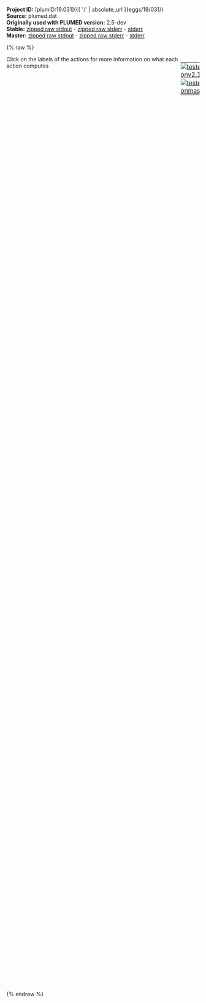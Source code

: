 **Project ID:** [plumID:19.031]({{ '/' | absolute_url }}eggs/19/031/)  
**Source:** plumed.dat  
**Originally used with PLUMED version:** 2.5-dev  
**Stable:** [zipped raw stdout](plumed.dat.plumed.stdout.txt.zip) - [zipped raw stderr](plumed.dat.plumed.stderr.txt.zip) - [stderr](plumed.dat.plumed.stderr)  
**Master:** [zipped raw stdout](plumed.dat.plumed_master.stdout.txt.zip) - [zipped raw stderr](plumed.dat.plumed_master.stderr.txt.zip) - [stderr](plumed.dat.plumed_master.stderr)  

{% raw %}
<div style="width: 100%; float:left">
<div style="width: 90%; float:left" id="value_details_data/plumed.dat"> Click on the labels of the actions for more information on what each action computes </div>
<div style="width: 10%; float:left"><table><tr><td style="padding:1px"><a href="plumed.dat.plumed.stderr"><img src="https://img.shields.io/badge/v2.10-passing-green.svg" alt="tested onv2.10" /></a></td></tr><tr><td style="padding:1px"><a href="plumed.dat.plumed_master.stderr"><img src="https://img.shields.io/badge/master-passing-green.svg" alt="tested onmaster" /></a></td></tr></table></div></div>
<pre style="width=97%;">
<span style="color:blue" class="comment"># -----------------------------------------------------------------------------------------</span>
<span style="color:blue" class="comment"># Input file for ice nucleation from the liquid, employed with the TIP4P/2005 water model.</span>
<span style="color:blue" class="comment"># -----------------------------------------------------------------------------------------</span>
<span style="color:blue" class="comment"># For details about the PIV-based path collective variables, and about</span>
<span style="color:blue" class="comment"># this input file for ice nucleation, please read:</span>
<span style="color:blue" class="comment">#   Phys. Rev. Lett. 119, 245701 (2017) https://doi.org/10.1103/PhysRevLett.119.245701</span>
<span style="color:blue" class="comment">#   http://arxiv.org/abs/1703.00753</span>
<span style="color:blue" class="comment"># More info about the CV syntax is given by the plumed documentation.</span>
<span style="color:blue" class="comment"># </span>
<span style="color:blue" class="comment"># Here below, we consider only O-O and H-H distances (&quot;ONLYDIRECT&quot;),</span>
<span style="color:blue" class="comment"># we apply the same switching function to both cases (&quot;SWITCH1/2&quot;), </span>
<span style="color:blue" class="comment"># we specify a reference volume in nm^3 (&quot;VOLUME&quot;),</span>
<span style="color:blue" class="comment"># we weigh differently O-O and H-H pairs (&quot;SFACTOR&quot;),</span>
<span style="color:blue" class="comment"># and we set the neighbor list parameters (note that neighbor list must</span>
<span style="color:blue" class="comment"># be defined, even in cases like small ab initio boxes where they are not necessary).</span>
<span style="color:blue" class="comment">#</span>
<span style="color:blue" class="comment"># Note that pdb reference files must follow strictly the official pdb format </span>
<span style="color:blue" class="comment"># (see the two examples included), with atoms in the same order as in the MD input file,</span>
<span style="color:blue" class="comment"># and without any jump in atom index.</span>
<br/><span style="color:blue" class="comment"># definition of PIV distance from the first reference structure:</span>
<br/><span class="plumedtooltip" style="color:green">PIV<span class="right">Calculates the PIV-distance. <a href="https://www.plumed.org/doc-master/user-doc/html/_p_i_v.html" style="color:green">More details</a><i></i></span></span> ...
<span class="plumedtooltip">LABEL<span class="right">a label for the action so that its output can be referenced in the input to other actions<i></i></span></span>=<b name="data/plumed.datc1" onclick='showPath("data/plumed.dat","data/plumed.datc1","data/plumed.datc1","black")'>c1</b><span style="display:none;" id="data/plumed.datc1">The PIV action with label <b>c1</b> calculates the following quantities:<table  align="center" frame="void" width="95%" cellpadding="5%"><tr><td width="5%"><b> Quantity </b>  </td><td width="5%"><b> Type </b>  </td><td><b> Description </b> </td></tr><tr><td width="5%">c1</td><td width="5%"><font color="black">scalar</font></td><td>the PIV-distance</td></tr></table></span>
<span class="plumedtooltip">REF_FILE<span class="right">PDB file name that contains the ith reference structure<i></i></span></span>=Liq.pdb
<span class="plumedtooltip">VOLUME<span class="right">Scale atom-atom distances by the cubic root of the cell volume<i></i></span></span>=25.1264
<span class="plumedtooltip">ONLYDIRECT<span class="right"> Use only direct-terms (A-A, B-B, C-C, <i></i></span></span>
<span class="plumedtooltip">PIVATOMS<span class="right">Number of atoms to use for PIV<i></i></span></span>=2
<span class="plumedtooltip">ATOMTYPES<span class="right">The atom types to use for PIV<i></i></span></span>=OW1,HW
<span class="plumedtooltip">SORT<span class="right">Whether to sort or not the PIV block<i></i></span></span>=1,1
<span class="plumedtooltip">SFACTOR<span class="right">Scale the PIV-distance by such block-specific factor<i></i></span></span>=1.,0.2
<span class="plumedtooltip">SWITCH1<span class="right">The switching functions parameter<i></i></span></span>={RATIONAL R_0=0.7 MM=12 NN=4}
<span class="plumedtooltip">SWITCH2<span class="right">The switching functions parameter<i></i></span></span>={RATIONAL R_0=0.7 MM=12 NN=4}
<span class="plumedtooltip">PRECISION<span class="right">the precision for approximating reals with integers in sorting<i></i></span></span>=1000
<span class="plumedtooltip">NLIST<span class="right"> Use a neighbor list for distance calculations<i></i></span></span>
<span class="plumedtooltip">NL_CUTOFF<span class="right">Neighbor lists cutoff<i></i></span></span>=1.2,1.2
<span class="plumedtooltip">NL_STRIDE<span class="right">Update neighbor lists every NL_STRIDE steps<i></i></span></span>=10,10
<span class="plumedtooltip">NL_SKIN<span class="right">The maximum atom displacement tolerated for the neighbor lists update<i></i></span></span>=0.1,0.1
... PIV
<br/><span style="color:blue" class="comment"># definition of PIV distance from the second reference structure:</span>
<br/><span class="plumedtooltip" style="color:green">PIV<span class="right">Calculates the PIV-distance. <a href="https://www.plumed.org/doc-master/user-doc/html/_p_i_v.html" style="color:green">More details</a><i></i></span></span> ...
<span class="plumedtooltip">LABEL<span class="right">a label for the action so that its output can be referenced in the input to other actions<i></i></span></span>=<b name="data/plumed.datc2" onclick='showPath("data/plumed.dat","data/plumed.datc2","data/plumed.datc2","black")'>c2</b><span style="display:none;" id="data/plumed.datc2">The PIV action with label <b>c2</b> calculates the following quantities:<table  align="center" frame="void" width="95%" cellpadding="5%"><tr><td width="5%"><b> Quantity </b>  </td><td width="5%"><b> Type </b>  </td><td><b> Description </b> </td></tr><tr><td width="5%">c2</td><td width="5%"><font color="black">scalar</font></td><td>the PIV-distance</td></tr></table></span>
<span class="plumedtooltip">REF_FILE<span class="right">PDB file name that contains the ith reference structure<i></i></span></span>=Ice.pdb
<span class="plumedtooltip">VOLUME<span class="right">Scale atom-atom distances by the cubic root of the cell volume<i></i></span></span>=25.1264
<span class="plumedtooltip">ONLYDIRECT<span class="right"> Use only direct-terms (A-A, B-B, C-C, <i></i></span></span>
<span class="plumedtooltip">PIVATOMS<span class="right">Number of atoms to use for PIV<i></i></span></span>=2
<span class="plumedtooltip">ATOMTYPES<span class="right">The atom types to use for PIV<i></i></span></span>=OW1,HW
<span class="plumedtooltip">SORT<span class="right">Whether to sort or not the PIV block<i></i></span></span>=1,1
<span class="plumedtooltip">SFACTOR<span class="right">Scale the PIV-distance by such block-specific factor<i></i></span></span>=1.,0.2
<span class="plumedtooltip">SWITCH1<span class="right">The switching functions parameter<i></i></span></span>={RATIONAL R_0=0.7 MM=12 NN=4}
<span class="plumedtooltip">SWITCH2<span class="right">The switching functions parameter<i></i></span></span>={RATIONAL R_0=0.7 MM=12 NN=4}
<span class="plumedtooltip">PRECISION<span class="right">the precision for approximating reals with integers in sorting<i></i></span></span>=1000
<span class="plumedtooltip">NLIST<span class="right"> Use a neighbor list for distance calculations<i></i></span></span>
<span class="plumedtooltip">NL_CUTOFF<span class="right">Neighbor lists cutoff<i></i></span></span>=1.2,1.2
<span class="plumedtooltip">NL_STRIDE<span class="right">Update neighbor lists every NL_STRIDE steps<i></i></span></span>=10,10
<span class="plumedtooltip">NL_SKIN<span class="right">The maximum atom displacement tolerated for the neighbor lists update<i></i></span></span>=0.1,0.1
... PIV
<br/><span style="color:blue" class="comment"># when simulating transitions from liquids, it can be useful to apply walls</span>
<span style="color:blue" class="comment">#  preventing excessive box deformations:</span>
<br/><b name="data/plumed.datcell" onclick='showPath("data/plumed.dat","data/plumed.datcell","data/plumed.datcell","black")'>cell</b><span style="display:none;" id="data/plumed.datcell">The CELL action with label <b>cell</b> calculates the following quantities:<table  align="center" frame="void" width="95%" cellpadding="5%"><tr><td width="5%"><b> Quantity </b>  </td><td width="5%"><b> Type </b>  </td><td><b> Description </b> </td></tr><tr><td width="5%">cell.ax</td><td width="5%"><font color="black">scalar</font></td><td>the ax component of the cell matrix</td></tr><tr><td width="5%">cell.ay</td><td width="5%"><font color="black">scalar</font></td><td>the ay component of the cell matrix</td></tr><tr><td width="5%">cell.az</td><td width="5%"><font color="black">scalar</font></td><td>the az component of the cell matrix</td></tr><tr><td width="5%">cell.bx</td><td width="5%"><font color="black">scalar</font></td><td>the bx component of the cell matrix</td></tr><tr><td width="5%">cell.by</td><td width="5%"><font color="black">scalar</font></td><td>the by component of the cell matrix</td></tr><tr><td width="5%">cell.bz</td><td width="5%"><font color="black">scalar</font></td><td>the bz component of the cell matrix</td></tr><tr><td width="5%">cell.cx</td><td width="5%"><font color="black">scalar</font></td><td>the cx component of the cell matrix</td></tr><tr><td width="5%">cell.cy</td><td width="5%"><font color="black">scalar</font></td><td>the cy component of the cell matrix</td></tr><tr><td width="5%">cell.cz</td><td width="5%"><font color="black">scalar</font></td><td>the cz component of the cell matrix</td></tr></table></span>: <span class="plumedtooltip" style="color:green">CELL<span class="right">Calculate the components of the simulation cell <a href="https://www.plumed.org/doc-master/user-doc/html/_c_e_l_l.html" style="color:green">More details</a><i></i></span></span>
<br/><span class="plumedtooltip" style="color:green">LOWER_WALLS<span class="right">Defines a wall for the value of one or more collective variables, <a href="https://www.plumed.org/doc-master/user-doc/html/_l_o_w_e_r__w_a_l_l_s.html" style="color:green">More details</a><i></i></span></span> <span class="plumedtooltip">ARG<span class="right">the arguments on which the bias is acting<i></i></span></span>=<b name="data/plumed.datcell">cell.ax</b> <span class="plumedtooltip">AT<span class="right">the positions of the wall<i></i></span></span>=2.00  <span class="plumedtooltip">KAPPA<span class="right">the force constant for the wall<i></i></span></span>=800.0 <span class="plumedtooltip">LABEL<span class="right">a label for the action so that its output can be referenced in the input to other actions<i></i></span></span>=<b name="data/plumed.datlax" onclick='showPath("data/plumed.dat","data/plumed.datlax","data/plumed.datlax","black")'>lax</b><span style="display:none;" id="data/plumed.datlax">The LOWER_WALLS action with label <b>lax</b> calculates the following quantities:<table  align="center" frame="void" width="95%" cellpadding="5%"><tr><td width="5%"><b> Quantity </b>  </td><td width="5%"><b> Type </b>  </td><td><b> Description </b> </td></tr><tr><td width="5%">lax.bias</td><td width="5%"><font color="black">scalar</font></td><td>the instantaneous value of the bias potential</td></tr><tr><td width="5%">lax.force2</td><td width="5%"><font color="black">scalar</font></td><td>the instantaneous value of the squared force due to this bias potential</td></tr></table></span>
<span class="plumedtooltip" style="color:green">LOWER_WALLS<span class="right">Defines a wall for the value of one or more collective variables, <a href="https://www.plumed.org/doc-master/user-doc/html/_l_o_w_e_r__w_a_l_l_s.html" style="color:green">More details</a><i></i></span></span> <span class="plumedtooltip">ARG<span class="right">the arguments on which the bias is acting<i></i></span></span>=<b name="data/plumed.datcell">cell.by</b> <span class="plumedtooltip">AT<span class="right">the positions of the wall<i></i></span></span>=2.00  <span class="plumedtooltip">KAPPA<span class="right">the force constant for the wall<i></i></span></span>=800.0 <span class="plumedtooltip">LABEL<span class="right">a label for the action so that its output can be referenced in the input to other actions<i></i></span></span>=<b name="data/plumed.datlbx" onclick='showPath("data/plumed.dat","data/plumed.datlbx","data/plumed.datlbx","black")'>lbx</b><span style="display:none;" id="data/plumed.datlbx">The LOWER_WALLS action with label <b>lbx</b> calculates the following quantities:<table  align="center" frame="void" width="95%" cellpadding="5%"><tr><td width="5%"><b> Quantity </b>  </td><td width="5%"><b> Type </b>  </td><td><b> Description </b> </td></tr><tr><td width="5%">lbx.bias</td><td width="5%"><font color="black">scalar</font></td><td>the instantaneous value of the bias potential</td></tr><tr><td width="5%">lbx.force2</td><td width="5%"><font color="black">scalar</font></td><td>the instantaneous value of the squared force due to this bias potential</td></tr></table></span>
<span class="plumedtooltip" style="color:green">LOWER_WALLS<span class="right">Defines a wall for the value of one or more collective variables, <a href="https://www.plumed.org/doc-master/user-doc/html/_l_o_w_e_r__w_a_l_l_s.html" style="color:green">More details</a><i></i></span></span> <span class="plumedtooltip">ARG<span class="right">the arguments on which the bias is acting<i></i></span></span>=<b name="data/plumed.datcell">cell.cz</b> <span class="plumedtooltip">AT<span class="right">the positions of the wall<i></i></span></span>=2.00  <span class="plumedtooltip">KAPPA<span class="right">the force constant for the wall<i></i></span></span>=800.0 <span class="plumedtooltip">LABEL<span class="right">a label for the action so that its output can be referenced in the input to other actions<i></i></span></span>=<b name="data/plumed.datlcx" onclick='showPath("data/plumed.dat","data/plumed.datlcx","data/plumed.datlcx","black")'>lcx</b><span style="display:none;" id="data/plumed.datlcx">The LOWER_WALLS action with label <b>lcx</b> calculates the following quantities:<table  align="center" frame="void" width="95%" cellpadding="5%"><tr><td width="5%"><b> Quantity </b>  </td><td width="5%"><b> Type </b>  </td><td><b> Description </b> </td></tr><tr><td width="5%">lcx.bias</td><td width="5%"><font color="black">scalar</font></td><td>the instantaneous value of the bias potential</td></tr><tr><td width="5%">lcx.force2</td><td width="5%"><font color="black">scalar</font></td><td>the instantaneous value of the squared force due to this bias potential</td></tr></table></span>
<span class="plumedtooltip" style="color:green">UPPER_WALLS<span class="right">Defines a wall for the value of one or more collective variables, <a href="https://www.plumed.org/doc-master/user-doc/html/_u_p_p_e_r__w_a_l_l_s.html" style="color:green">More details</a><i></i></span></span> <span class="plumedtooltip">ARG<span class="right">the arguments on which the bias is acting<i></i></span></span>=<b name="data/plumed.datcell">cell.ax</b> <span class="plumedtooltip">AT<span class="right">the positions of the wall<i></i></span></span>=4.00  <span class="plumedtooltip">KAPPA<span class="right">the force constant for the wall<i></i></span></span>=800.0 <span class="plumedtooltip">LABEL<span class="right">a label for the action so that its output can be referenced in the input to other actions<i></i></span></span>=<b name="data/plumed.datuax" onclick='showPath("data/plumed.dat","data/plumed.datuax","data/plumed.datuax","black")'>uax</b><span style="display:none;" id="data/plumed.datuax">The UPPER_WALLS action with label <b>uax</b> calculates the following quantities:<table  align="center" frame="void" width="95%" cellpadding="5%"><tr><td width="5%"><b> Quantity </b>  </td><td width="5%"><b> Type </b>  </td><td><b> Description </b> </td></tr><tr><td width="5%">uax.bias</td><td width="5%"><font color="black">scalar</font></td><td>the instantaneous value of the bias potential</td></tr><tr><td width="5%">uax.force2</td><td width="5%"><font color="black">scalar</font></td><td>the instantaneous value of the squared force due to this bias potential</td></tr></table></span>
<span class="plumedtooltip" style="color:green">UPPER_WALLS<span class="right">Defines a wall for the value of one or more collective variables, <a href="https://www.plumed.org/doc-master/user-doc/html/_u_p_p_e_r__w_a_l_l_s.html" style="color:green">More details</a><i></i></span></span> <span class="plumedtooltip">ARG<span class="right">the arguments on which the bias is acting<i></i></span></span>=<b name="data/plumed.datcell">cell.by</b> <span class="plumedtooltip">AT<span class="right">the positions of the wall<i></i></span></span>=4.00  <span class="plumedtooltip">KAPPA<span class="right">the force constant for the wall<i></i></span></span>=800.0 <span class="plumedtooltip">LABEL<span class="right">a label for the action so that its output can be referenced in the input to other actions<i></i></span></span>=<b name="data/plumed.datubx" onclick='showPath("data/plumed.dat","data/plumed.datubx","data/plumed.datubx","black")'>ubx</b><span style="display:none;" id="data/plumed.datubx">The UPPER_WALLS action with label <b>ubx</b> calculates the following quantities:<table  align="center" frame="void" width="95%" cellpadding="5%"><tr><td width="5%"><b> Quantity </b>  </td><td width="5%"><b> Type </b>  </td><td><b> Description </b> </td></tr><tr><td width="5%">ubx.bias</td><td width="5%"><font color="black">scalar</font></td><td>the instantaneous value of the bias potential</td></tr><tr><td width="5%">ubx.force2</td><td width="5%"><font color="black">scalar</font></td><td>the instantaneous value of the squared force due to this bias potential</td></tr></table></span>
<span class="plumedtooltip" style="color:green">UPPER_WALLS<span class="right">Defines a wall for the value of one or more collective variables, <a href="https://www.plumed.org/doc-master/user-doc/html/_u_p_p_e_r__w_a_l_l_s.html" style="color:green">More details</a><i></i></span></span> <span class="plumedtooltip">ARG<span class="right">the arguments on which the bias is acting<i></i></span></span>=<b name="data/plumed.datcell">cell.cz</b> <span class="plumedtooltip">AT<span class="right">the positions of the wall<i></i></span></span>=4.00  <span class="plumedtooltip">KAPPA<span class="right">the force constant for the wall<i></i></span></span>=800.0 <span class="plumedtooltip">LABEL<span class="right">a label for the action so that its output can be referenced in the input to other actions<i></i></span></span>=<b name="data/plumed.datucx" onclick='showPath("data/plumed.dat","data/plumed.datucx","data/plumed.datucx","black")'>ucx</b><span style="display:none;" id="data/plumed.datucx">The UPPER_WALLS action with label <b>ucx</b> calculates the following quantities:<table  align="center" frame="void" width="95%" cellpadding="5%"><tr><td width="5%"><b> Quantity </b>  </td><td width="5%"><b> Type </b>  </td><td><b> Description </b> </td></tr><tr><td width="5%">ucx.bias</td><td width="5%"><font color="black">scalar</font></td><td>the instantaneous value of the bias potential</td></tr><tr><td width="5%">ucx.force2</td><td width="5%"><font color="black">scalar</font></td><td>the instantaneous value of the squared force due to this bias potential</td></tr></table></span>
<br/><span class="plumedtooltip" style="color:green">LOWER_WALLS<span class="right">Defines a wall for the value of one or more collective variables, <a href="https://www.plumed.org/doc-master/user-doc/html/_l_o_w_e_r__w_a_l_l_s.html" style="color:green">More details</a><i></i></span></span> <span class="plumedtooltip">ARG<span class="right">the arguments on which the bias is acting<i></i></span></span>=<b name="data/plumed.datcell">cell.ay</b> <span class="plumedtooltip">AT<span class="right">the positions of the wall<i></i></span></span>=-0.6  <span class="plumedtooltip">KAPPA<span class="right">the force constant for the wall<i></i></span></span>=200.0 <span class="plumedtooltip">LABEL<span class="right">a label for the action so that its output can be referenced in the input to other actions<i></i></span></span>=<b name="data/plumed.datlay" onclick='showPath("data/plumed.dat","data/plumed.datlay","data/plumed.datlay","black")'>lay</b><span style="display:none;" id="data/plumed.datlay">The LOWER_WALLS action with label <b>lay</b> calculates the following quantities:<table  align="center" frame="void" width="95%" cellpadding="5%"><tr><td width="5%"><b> Quantity </b>  </td><td width="5%"><b> Type </b>  </td><td><b> Description </b> </td></tr><tr><td width="5%">lay.bias</td><td width="5%"><font color="black">scalar</font></td><td>the instantaneous value of the bias potential</td></tr><tr><td width="5%">lay.force2</td><td width="5%"><font color="black">scalar</font></td><td>the instantaneous value of the squared force due to this bias potential</td></tr></table></span>
<span class="plumedtooltip" style="color:green">UPPER_WALLS<span class="right">Defines a wall for the value of one or more collective variables, <a href="https://www.plumed.org/doc-master/user-doc/html/_u_p_p_e_r__w_a_l_l_s.html" style="color:green">More details</a><i></i></span></span> <span class="plumedtooltip">ARG<span class="right">the arguments on which the bias is acting<i></i></span></span>=<b name="data/plumed.datcell">cell.ay</b>  <span class="plumedtooltip">AT<span class="right">the positions of the wall<i></i></span></span>=0.6  <span class="plumedtooltip">KAPPA<span class="right">the force constant for the wall<i></i></span></span>=200.0 <span class="plumedtooltip">LABEL<span class="right">a label for the action so that its output can be referenced in the input to other actions<i></i></span></span>=<b name="data/plumed.datuay" onclick='showPath("data/plumed.dat","data/plumed.datuay","data/plumed.datuay","black")'>uay</b><span style="display:none;" id="data/plumed.datuay">The UPPER_WALLS action with label <b>uay</b> calculates the following quantities:<table  align="center" frame="void" width="95%" cellpadding="5%"><tr><td width="5%"><b> Quantity </b>  </td><td width="5%"><b> Type </b>  </td><td><b> Description </b> </td></tr><tr><td width="5%">uay.bias</td><td width="5%"><font color="black">scalar</font></td><td>the instantaneous value of the bias potential</td></tr><tr><td width="5%">uay.force2</td><td width="5%"><font color="black">scalar</font></td><td>the instantaneous value of the squared force due to this bias potential</td></tr></table></span>
<span class="plumedtooltip" style="color:green">LOWER_WALLS<span class="right">Defines a wall for the value of one or more collective variables, <a href="https://www.plumed.org/doc-master/user-doc/html/_l_o_w_e_r__w_a_l_l_s.html" style="color:green">More details</a><i></i></span></span> <span class="plumedtooltip">ARG<span class="right">the arguments on which the bias is acting<i></i></span></span>=<b name="data/plumed.datcell">cell.az</b> <span class="plumedtooltip">AT<span class="right">the positions of the wall<i></i></span></span>=-0.6  <span class="plumedtooltip">KAPPA<span class="right">the force constant for the wall<i></i></span></span>=200.0 <span class="plumedtooltip">LABEL<span class="right">a label for the action so that its output can be referenced in the input to other actions<i></i></span></span>=<b name="data/plumed.datlaz" onclick='showPath("data/plumed.dat","data/plumed.datlaz","data/plumed.datlaz","black")'>laz</b><span style="display:none;" id="data/plumed.datlaz">The LOWER_WALLS action with label <b>laz</b> calculates the following quantities:<table  align="center" frame="void" width="95%" cellpadding="5%"><tr><td width="5%"><b> Quantity </b>  </td><td width="5%"><b> Type </b>  </td><td><b> Description </b> </td></tr><tr><td width="5%">laz.bias</td><td width="5%"><font color="black">scalar</font></td><td>the instantaneous value of the bias potential</td></tr><tr><td width="5%">laz.force2</td><td width="5%"><font color="black">scalar</font></td><td>the instantaneous value of the squared force due to this bias potential</td></tr></table></span>
<span class="plumedtooltip" style="color:green">UPPER_WALLS<span class="right">Defines a wall for the value of one or more collective variables, <a href="https://www.plumed.org/doc-master/user-doc/html/_u_p_p_e_r__w_a_l_l_s.html" style="color:green">More details</a><i></i></span></span> <span class="plumedtooltip">ARG<span class="right">the arguments on which the bias is acting<i></i></span></span>=<b name="data/plumed.datcell">cell.az</b>  <span class="plumedtooltip">AT<span class="right">the positions of the wall<i></i></span></span>=0.6  <span class="plumedtooltip">KAPPA<span class="right">the force constant for the wall<i></i></span></span>=200.0 <span class="plumedtooltip">LABEL<span class="right">a label for the action so that its output can be referenced in the input to other actions<i></i></span></span>=<b name="data/plumed.datuaz" onclick='showPath("data/plumed.dat","data/plumed.datuaz","data/plumed.datuaz","black")'>uaz</b><span style="display:none;" id="data/plumed.datuaz">The UPPER_WALLS action with label <b>uaz</b> calculates the following quantities:<table  align="center" frame="void" width="95%" cellpadding="5%"><tr><td width="5%"><b> Quantity </b>  </td><td width="5%"><b> Type </b>  </td><td><b> Description </b> </td></tr><tr><td width="5%">uaz.bias</td><td width="5%"><font color="black">scalar</font></td><td>the instantaneous value of the bias potential</td></tr><tr><td width="5%">uaz.force2</td><td width="5%"><font color="black">scalar</font></td><td>the instantaneous value of the squared force due to this bias potential</td></tr></table></span>
<br/><span class="plumedtooltip" style="color:green">LOWER_WALLS<span class="right">Defines a wall for the value of one or more collective variables, <a href="https://www.plumed.org/doc-master/user-doc/html/_l_o_w_e_r__w_a_l_l_s.html" style="color:green">More details</a><i></i></span></span> <span class="plumedtooltip">ARG<span class="right">the arguments on which the bias is acting<i></i></span></span>=<b name="data/plumed.datcell">cell.bx</b> <span class="plumedtooltip">AT<span class="right">the positions of the wall<i></i></span></span>=-0.6  <span class="plumedtooltip">KAPPA<span class="right">the force constant for the wall<i></i></span></span>=200.0 <span class="plumedtooltip">LABEL<span class="right">a label for the action so that its output can be referenced in the input to other actions<i></i></span></span>=<b name="data/plumed.datlby" onclick='showPath("data/plumed.dat","data/plumed.datlby","data/plumed.datlby","black")'>lby</b><span style="display:none;" id="data/plumed.datlby">The LOWER_WALLS action with label <b>lby</b> calculates the following quantities:<table  align="center" frame="void" width="95%" cellpadding="5%"><tr><td width="5%"><b> Quantity </b>  </td><td width="5%"><b> Type </b>  </td><td><b> Description </b> </td></tr><tr><td width="5%">lby.bias</td><td width="5%"><font color="black">scalar</font></td><td>the instantaneous value of the bias potential</td></tr><tr><td width="5%">lby.force2</td><td width="5%"><font color="black">scalar</font></td><td>the instantaneous value of the squared force due to this bias potential</td></tr></table></span>
<span class="plumedtooltip" style="color:green">UPPER_WALLS<span class="right">Defines a wall for the value of one or more collective variables, <a href="https://www.plumed.org/doc-master/user-doc/html/_u_p_p_e_r__w_a_l_l_s.html" style="color:green">More details</a><i></i></span></span> <span class="plumedtooltip">ARG<span class="right">the arguments on which the bias is acting<i></i></span></span>=<b name="data/plumed.datcell">cell.bx</b>  <span class="plumedtooltip">AT<span class="right">the positions of the wall<i></i></span></span>=0.6  <span class="plumedtooltip">KAPPA<span class="right">the force constant for the wall<i></i></span></span>=200.0 <span class="plumedtooltip">LABEL<span class="right">a label for the action so that its output can be referenced in the input to other actions<i></i></span></span>=<b name="data/plumed.datuby" onclick='showPath("data/plumed.dat","data/plumed.datuby","data/plumed.datuby","black")'>uby</b><span style="display:none;" id="data/plumed.datuby">The UPPER_WALLS action with label <b>uby</b> calculates the following quantities:<table  align="center" frame="void" width="95%" cellpadding="5%"><tr><td width="5%"><b> Quantity </b>  </td><td width="5%"><b> Type </b>  </td><td><b> Description </b> </td></tr><tr><td width="5%">uby.bias</td><td width="5%"><font color="black">scalar</font></td><td>the instantaneous value of the bias potential</td></tr><tr><td width="5%">uby.force2</td><td width="5%"><font color="black">scalar</font></td><td>the instantaneous value of the squared force due to this bias potential</td></tr></table></span>
<span class="plumedtooltip" style="color:green">LOWER_WALLS<span class="right">Defines a wall for the value of one or more collective variables, <a href="https://www.plumed.org/doc-master/user-doc/html/_l_o_w_e_r__w_a_l_l_s.html" style="color:green">More details</a><i></i></span></span> <span class="plumedtooltip">ARG<span class="right">the arguments on which the bias is acting<i></i></span></span>=<b name="data/plumed.datcell">cell.bz</b> <span class="plumedtooltip">AT<span class="right">the positions of the wall<i></i></span></span>=-0.6  <span class="plumedtooltip">KAPPA<span class="right">the force constant for the wall<i></i></span></span>=200.0 <span class="plumedtooltip">LABEL<span class="right">a label for the action so that its output can be referenced in the input to other actions<i></i></span></span>=<b name="data/plumed.datlbz" onclick='showPath("data/plumed.dat","data/plumed.datlbz","data/plumed.datlbz","black")'>lbz</b><span style="display:none;" id="data/plumed.datlbz">The LOWER_WALLS action with label <b>lbz</b> calculates the following quantities:<table  align="center" frame="void" width="95%" cellpadding="5%"><tr><td width="5%"><b> Quantity </b>  </td><td width="5%"><b> Type </b>  </td><td><b> Description </b> </td></tr><tr><td width="5%">lbz.bias</td><td width="5%"><font color="black">scalar</font></td><td>the instantaneous value of the bias potential</td></tr><tr><td width="5%">lbz.force2</td><td width="5%"><font color="black">scalar</font></td><td>the instantaneous value of the squared force due to this bias potential</td></tr></table></span>
<span class="plumedtooltip" style="color:green">UPPER_WALLS<span class="right">Defines a wall for the value of one or more collective variables, <a href="https://www.plumed.org/doc-master/user-doc/html/_u_p_p_e_r__w_a_l_l_s.html" style="color:green">More details</a><i></i></span></span> <span class="plumedtooltip">ARG<span class="right">the arguments on which the bias is acting<i></i></span></span>=<b name="data/plumed.datcell">cell.bz</b>  <span class="plumedtooltip">AT<span class="right">the positions of the wall<i></i></span></span>=0.6  <span class="plumedtooltip">KAPPA<span class="right">the force constant for the wall<i></i></span></span>=200.0 <span class="plumedtooltip">LABEL<span class="right">a label for the action so that its output can be referenced in the input to other actions<i></i></span></span>=<b name="data/plumed.datubz" onclick='showPath("data/plumed.dat","data/plumed.datubz","data/plumed.datubz","black")'>ubz</b><span style="display:none;" id="data/plumed.datubz">The UPPER_WALLS action with label <b>ubz</b> calculates the following quantities:<table  align="center" frame="void" width="95%" cellpadding="5%"><tr><td width="5%"><b> Quantity </b>  </td><td width="5%"><b> Type </b>  </td><td><b> Description </b> </td></tr><tr><td width="5%">ubz.bias</td><td width="5%"><font color="black">scalar</font></td><td>the instantaneous value of the bias potential</td></tr><tr><td width="5%">ubz.force2</td><td width="5%"><font color="black">scalar</font></td><td>the instantaneous value of the squared force due to this bias potential</td></tr></table></span>
<br/><span class="plumedtooltip" style="color:green">LOWER_WALLS<span class="right">Defines a wall for the value of one or more collective variables, <a href="https://www.plumed.org/doc-master/user-doc/html/_l_o_w_e_r__w_a_l_l_s.html" style="color:green">More details</a><i></i></span></span> <span class="plumedtooltip">ARG<span class="right">the arguments on which the bias is acting<i></i></span></span>=<b name="data/plumed.datcell">cell.cx</b> <span class="plumedtooltip">AT<span class="right">the positions of the wall<i></i></span></span>=-0.6  <span class="plumedtooltip">KAPPA<span class="right">the force constant for the wall<i></i></span></span>=200.0 <span class="plumedtooltip">LABEL<span class="right">a label for the action so that its output can be referenced in the input to other actions<i></i></span></span>=<b name="data/plumed.datlcy" onclick='showPath("data/plumed.dat","data/plumed.datlcy","data/plumed.datlcy","black")'>lcy</b><span style="display:none;" id="data/plumed.datlcy">The LOWER_WALLS action with label <b>lcy</b> calculates the following quantities:<table  align="center" frame="void" width="95%" cellpadding="5%"><tr><td width="5%"><b> Quantity </b>  </td><td width="5%"><b> Type </b>  </td><td><b> Description </b> </td></tr><tr><td width="5%">lcy.bias</td><td width="5%"><font color="black">scalar</font></td><td>the instantaneous value of the bias potential</td></tr><tr><td width="5%">lcy.force2</td><td width="5%"><font color="black">scalar</font></td><td>the instantaneous value of the squared force due to this bias potential</td></tr></table></span>
<span class="plumedtooltip" style="color:green">UPPER_WALLS<span class="right">Defines a wall for the value of one or more collective variables, <a href="https://www.plumed.org/doc-master/user-doc/html/_u_p_p_e_r__w_a_l_l_s.html" style="color:green">More details</a><i></i></span></span> <span class="plumedtooltip">ARG<span class="right">the arguments on which the bias is acting<i></i></span></span>=<b name="data/plumed.datcell">cell.cx</b>  <span class="plumedtooltip">AT<span class="right">the positions of the wall<i></i></span></span>=0.6  <span class="plumedtooltip">KAPPA<span class="right">the force constant for the wall<i></i></span></span>=200.0 <span class="plumedtooltip">LABEL<span class="right">a label for the action so that its output can be referenced in the input to other actions<i></i></span></span>=<b name="data/plumed.datucy" onclick='showPath("data/plumed.dat","data/plumed.datucy","data/plumed.datucy","black")'>ucy</b><span style="display:none;" id="data/plumed.datucy">The UPPER_WALLS action with label <b>ucy</b> calculates the following quantities:<table  align="center" frame="void" width="95%" cellpadding="5%"><tr><td width="5%"><b> Quantity </b>  </td><td width="5%"><b> Type </b>  </td><td><b> Description </b> </td></tr><tr><td width="5%">ucy.bias</td><td width="5%"><font color="black">scalar</font></td><td>the instantaneous value of the bias potential</td></tr><tr><td width="5%">ucy.force2</td><td width="5%"><font color="black">scalar</font></td><td>the instantaneous value of the squared force due to this bias potential</td></tr></table></span>
<span class="plumedtooltip" style="color:green">LOWER_WALLS<span class="right">Defines a wall for the value of one or more collective variables, <a href="https://www.plumed.org/doc-master/user-doc/html/_l_o_w_e_r__w_a_l_l_s.html" style="color:green">More details</a><i></i></span></span> <span class="plumedtooltip">ARG<span class="right">the arguments on which the bias is acting<i></i></span></span>=<b name="data/plumed.datcell">cell.cy</b> <span class="plumedtooltip">AT<span class="right">the positions of the wall<i></i></span></span>=-0.6  <span class="plumedtooltip">KAPPA<span class="right">the force constant for the wall<i></i></span></span>=200.0 <span class="plumedtooltip">LABEL<span class="right">a label for the action so that its output can be referenced in the input to other actions<i></i></span></span>=<b name="data/plumed.datlcz" onclick='showPath("data/plumed.dat","data/plumed.datlcz","data/plumed.datlcz","black")'>lcz</b><span style="display:none;" id="data/plumed.datlcz">The LOWER_WALLS action with label <b>lcz</b> calculates the following quantities:<table  align="center" frame="void" width="95%" cellpadding="5%"><tr><td width="5%"><b> Quantity </b>  </td><td width="5%"><b> Type </b>  </td><td><b> Description </b> </td></tr><tr><td width="5%">lcz.bias</td><td width="5%"><font color="black">scalar</font></td><td>the instantaneous value of the bias potential</td></tr><tr><td width="5%">lcz.force2</td><td width="5%"><font color="black">scalar</font></td><td>the instantaneous value of the squared force due to this bias potential</td></tr></table></span>
<span class="plumedtooltip" style="color:green">UPPER_WALLS<span class="right">Defines a wall for the value of one or more collective variables, <a href="https://www.plumed.org/doc-master/user-doc/html/_u_p_p_e_r__w_a_l_l_s.html" style="color:green">More details</a><i></i></span></span> <span class="plumedtooltip">ARG<span class="right">the arguments on which the bias is acting<i></i></span></span>=<b name="data/plumed.datcell">cell.cy</b>  <span class="plumedtooltip">AT<span class="right">the positions of the wall<i></i></span></span>=0.6  <span class="plumedtooltip">KAPPA<span class="right">the force constant for the wall<i></i></span></span>=200.0 <span class="plumedtooltip">LABEL<span class="right">a label for the action so that its output can be referenced in the input to other actions<i></i></span></span>=<b name="data/plumed.datucz" onclick='showPath("data/plumed.dat","data/plumed.datucz","data/plumed.datucz","black")'>ucz</b><span style="display:none;" id="data/plumed.datucz">The UPPER_WALLS action with label <b>ucz</b> calculates the following quantities:<table  align="center" frame="void" width="95%" cellpadding="5%"><tr><td width="5%"><b> Quantity </b>  </td><td width="5%"><b> Type </b>  </td><td><b> Description </b> </td></tr><tr><td width="5%">ucz.bias</td><td width="5%"><font color="black">scalar</font></td><td>the instantaneous value of the bias potential</td></tr><tr><td width="5%">ucz.force2</td><td width="5%"><font color="black">scalar</font></td><td>the instantaneous value of the squared force due to this bias potential</td></tr></table></span>
<br/><span style="color:blue" class="comment"># definition of the path collective variables based on PIV distances c1 and c2</span>
<span style="color:blue" class="comment">#  ( as customary with path CVs, lambda * dist(ref1,ref2) = 2.3, where dist is the PIV distance,</span>
<span style="color:blue" class="comment">#  which results in ref1 being located at p1.s=1.1 and ref2 at p1.s=1.9 )</span>
<br/><b name="data/plumed.datp1" onclick='showPath("data/plumed.dat","data/plumed.datp1","data/plumed.datp1","black")'>p1</b><span style="display:none;" id="data/plumed.datp1">The FUNCPATHMSD action with label <b>p1</b> calculates the following quantities:<table  align="center" frame="void" width="95%" cellpadding="5%"><tr><td width="5%"><b> Quantity </b>  </td><td width="5%"><b> Type </b>  </td><td><b> Description </b> </td></tr><tr><td width="5%">p1.s</td><td width="5%"><font color="black">scalar</font></td><td>the position on the path</td></tr><tr><td width="5%">p1.z</td><td width="5%"><font color="black">scalar</font></td><td>the distance from the path</td></tr></table></span>: <span class="plumedtooltip" style="color:green">FUNCPATHMSD<span class="right">This function calculates path collective variables. <a href="https://www.plumed.org/doc-master/user-doc/html/_f_u_n_c_p_a_t_h_m_s_d.html" style="color:green">More details</a><i></i></span></span> <span class="plumedtooltip">ARG<span class="right">the labels of the values from which the function is calculated<i></i></span></span>=<b name="data/plumed.datc1">c1</b>,<b name="data/plumed.datc2">c2</b> <span class="plumedtooltip">LAMBDA<span class="right">the lambda parameter is needed for smoothing, is in the units of plumed<i></i></span></span>=0.0379017

<span style="color:blue" class="comment"># metadynamics on the two path CVs:</span>
<br/><span id="data/plumed.datdefres_short"><span class="plumedtooltip" style="color:green">METAD<span class="right">Used to performed metadynamics on one or more collective variables. This action has <a class="toggler" href='javascript:;' onclick='toggleDisplay("data/plumed.datdefres");'>hidden defaults</a>. <a href="https://www.plumed.org/doc-master/user-doc/html/_m_e_t_a_d.html">More details</a><i></i></span></span> <span class="plumedtooltip">ARG<span class="right">the labels of the scalars on which the bias will act<i></i></span></span>=<b name="data/plumed.datp1">p1.s</b>,<b name="data/plumed.datp1">p1.z</b> <span class="plumedtooltip">SIGMA<span class="right">the widths of the Gaussian hills<i></i></span></span>=0.02,0.4 <span class="plumedtooltip">HEIGHT<span class="right">the heights of the Gaussian hills<i></i></span></span>=1.5 <span class="plumedtooltip">PACE<span class="right">the frequency for hill addition<i></i></span></span>=500 <span class="plumedtooltip">LABEL<span class="right">a label for the action so that its output can be referenced in the input to other actions<i></i></span></span>=<b name="data/plumed.datres" onclick='showPath("data/plumed.dat","data/plumed.datres","data/plumed.datres","black")'>res</b><span style="display:none;" id="data/plumed.datres">The METAD action with label <b>res</b> calculates the following quantities:<table  align="center" frame="void" width="95%" cellpadding="5%"><tr><td width="5%"><b> Quantity </b>  </td><td width="5%"><b> Type </b>  </td><td><b> Description </b> </td></tr><tr><td width="5%">res.bias</td><td width="5%"><font color="black">scalar</font></td><td>the instantaneous value of the bias potential</td></tr></table></span>
</span><span id="data/plumed.datdefres_long" style="display:none;"><span class="plumedtooltip" style="color:green">METAD<span class="right">Used to performed metadynamics on one or more collective variables. This action uses the <a class="toggler" href='javascript:;' onclick='toggleDisplay("data/plumed.datdefres");'>defaults shown here</a>. <a href="https://www.plumed.org/doc-master/user-doc/html/_m_e_t_a_d.html">More details</a><i></i></span></span> <span class="plumedtooltip">ARG<span class="right">the labels of the scalars on which the bias will act<i></i></span></span>=<b name="data/plumed.datp1">p1.s</b>,<b name="data/plumed.datp1">p1.z</b> <span class="plumedtooltip">SIGMA<span class="right">the widths of the Gaussian hills<i></i></span></span>=0.02,0.4 <span class="plumedtooltip">HEIGHT<span class="right">the heights of the Gaussian hills<i></i></span></span>=1.5 <span class="plumedtooltip">PACE<span class="right">the frequency for hill addition<i></i></span></span>=500 <span class="plumedtooltip">LABEL<span class="right">a label for the action so that its output can be referenced in the input to other actions<i></i></span></span>=<b name="data/plumed.datres" onclick='showPath("data/plumed.dat","data/plumed.datres","data/plumed.datres","black")'>res</b>  <span class="plumedtooltip">FILE<span class="right"> a file in which the list of added hills is stored<i></i></span></span>=HILLS
</span><br/><span style="color:blue" class="comment"># some output:</span>
<br/><span class="plumedtooltip" style="color:green">PRINT<span class="right">Print quantities to a file. <a href="https://www.plumed.org/doc-master/user-doc/html/_p_r_i_n_t.html" style="color:green">More details</a><i></i></span></span> <span class="plumedtooltip">ARG<span class="right">the labels of the values that you would like to print to the file<i></i></span></span>=<b name="data/plumed.datc1">c1</b>,<b name="data/plumed.datc2">c2</b>,<b name="data/plumed.datp1">p1.s</b>,<b name="data/plumed.datp1">p1.z</b>,<b name="data/plumed.datres">res.bias</b> <span class="plumedtooltip">STRIDE<span class="right"> the frequency with which the quantities of interest should be output<i></i></span></span>=500  <span class="plumedtooltip">FILE<span class="right">the name of the file on which to output these quantities<i></i></span></span>=colvar <span class="plumedtooltip">FMT<span class="right">the format that should be used to output real numbers<i></i></span></span>=%15.6f

<span style="display:none;" id="data/plumed.dat">The PRINT action with label <b></b> calculates something</span><span class="plumedtooltip" style="color:green">PRINT<span class="right">Print quantities to a file. <a href="https://www.plumed.org/doc-master/user-doc/html/_p_r_i_n_t.html" style="color:green">More details</a><i></i></span></span> <span class="plumedtooltip">ARG<span class="right">the labels of the values that you would like to print to the file<i></i></span></span>=<b name="data/plumed.datlax">lax.bias</b>,<b name="data/plumed.datlbx">lbx.bias</b>,<b name="data/plumed.datlcx">lcx.bias</b>,<b name="data/plumed.datuax">uax.bias</b>,<b name="data/plumed.datubx">ubx.bias</b>,<b name="data/plumed.datucx">ucx.bias</b>,<b name="data/plumed.datlay">lay.bias</b>,<b name="data/plumed.datuay">uay.bias</b>,<b name="data/plumed.datlaz">laz.bias</b>,<b name="data/plumed.datuaz">uaz.bias</b>,<b name="data/plumed.datlby">lby.bias</b>,<b name="data/plumed.datuby">uby.bias</b>,<b name="data/plumed.datlbz">lbz.bias</b>,<b name="data/plumed.datubz">ubz.bias</b>,<b name="data/plumed.datlcy">lcy.bias</b>,<b name="data/plumed.datucy">ucy.bias</b>,<b name="data/plumed.datlcz">lcz.bias</b>,<b name="data/plumed.datucz">ucz.bias</b> <span class="plumedtooltip">STRIDE<span class="right"> the frequency with which the quantities of interest should be output<i></i></span></span>=500  <span class="plumedtooltip">FILE<span class="right">the name of the file on which to output these quantities<i></i></span></span>=cell_bias <span class="plumedtooltip">FMT<span class="right">the format that should be used to output real numbers<i></i></span></span>=%15.6f
</pre>
{% endraw %}
